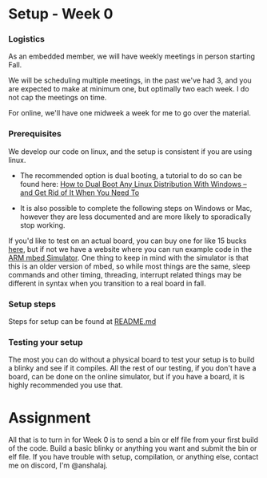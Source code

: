 # Setup - Week 0

### Logistics

As an embedded member, we will have weekly meetings in person starting Fall. 

We will be scheduling multiple meetings, in the past we've had 3, and you are expected to make at minimum one, but optimally two each week. I do not cap the meetings on time.

For online, we'll have one midweek a week for me to go over the material.

### Prerequisites

We develop our code on linux, and the setup is consistent if you are using linux. 

- The recommended option is dual booting, a tutorial to do so can be found here:
  [How to Dual Boot Any Linux Distribution With Windows – and Get Rid of It When You Need To](https://www.freecodecamp.org/news/how-to-dual-boot-any-linux-distribution-with-windows/)

- It is also possible to complete the following steps on Windows or Mac, however they are less documented and are more likely to sporadically stop working. 

If you'd like to test on an actual board, you can buy one for like 15 bucks [here](https://www.mouser.com/ProductDetail/STMicroelectronics/NUCLEO-F446RE?qs=PRtH0mD6DWYnuBoPSlbRCA%3D%3D), but if not we have a website where you can run example code in the [ARM mbed Simulator](http://195.130.59.221/). One thing to keep in mind with the simulator is that this is an older version of mbed, so while most things are the same, sleep commands and other timing, threading, interrupt related things may be different in syntax when you transition to a real board in fall.

### Setup steps

Steps for setup can be found at [README.md](README.md)

### Testing your setup

The most you can do without a physical board to test your setup is to build a blinky and see if it compiles. All the rest of our testing, if you don't have a board, can be done on the online simulator, but if you have a board, it is highly recommended you use that.

# Assignment

All that is to turn in for Week 0 is to send a bin or elf file from your first build of the code.  Build a basic blinky or anything you want and submit the bin or elf file. If you have trouble with setup, compilation, or anything else, contact me on discord, I'm @anshalaj.
